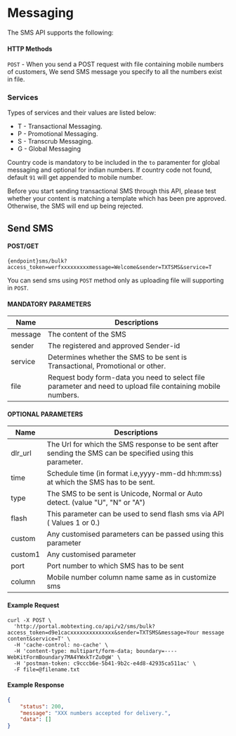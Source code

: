 # Messaging

The SMS API supports the following:

#### HTTP Methods 

`POST` - When you send a POST request with file containing mobile numbers of customers, We send SMS message you specify to all the numbers exist in file.

### Services

Types of services and their values are listed below:

* T - Transactional Messaging.
* P - Promotional Messaging.
* S - Transcrub Messaging.
* G - Global Messaging

Country code is mandatory to be included in the `to` paramenter for global messaging and optional for indian numbers. If country code not found, default `91` will get appended to mobile number.

Before you start sending transactional SMS through this API, please test whether your content is matching a template which has been pre approved. Otherwise, the SMS will end up being rejected.

## Send SMS

#### POST/GET

```
{endpoint}sms/bulk?access_token=werfxxxxxxxxxmessage=Welcome&sender=TXTSMS&service=T
```

You can send sms using `POST`  method only as uploading file will supporting in 
`POST`.


####  MANDATORY PARAMETERS

| Name     | Descriptions |
|----------|--------------|
| message | The content of the SMS |
| sender | The registered and approved Sender-id |
| service | Determines whether the SMS to be sent is Transactional, Promotional or other. |
| file | Request body form-data you need to select file parameter and need to upload file containing mobile numbers. |


####  OPTIONAL PARAMETERS


| Name     | Descriptions |
|----------|--------------|
| dlr_url | The Url for which the SMS response to be sent after sending the SMS can be specified using this parameter. |
| time |  Schedule time (in format i.e,yyyy-mm-dd hh:mm:ss) at which the SMS has to be sent. |
| type | The SMS to be sent is Unicode, Normal or Auto detect. (value "U", "N" or "A") |
| flash | This parameter can be used to send flash sms via API ( Values 1 or 0.) |
| custom | Any customised parameters can be passed  using this parameter |
| custom1 | Any customised parameter |
| port | Port number to which SMS has to be sent |
| column | Mobile number column name same as in customize sms |

#### Example Request

```
curl -X POST \
  'http://portal.mobtexting.co/api/v2/sms/bulk?access_token=d9e1cacxxxxxxxxxxxxxx&sender=TXTSMS&message=Your message content&service=T' \
  -H 'cache-control: no-cache' \
  -H 'content-type: multipart/form-data; boundary=----WebKitFormBoundary7MA4YWxkTrZu0gW' \
  -H 'postman-token: c9cccb6e-5b41-9b2c-e4d8-42935ca511ac' \
  -F file=@filename.txt
```

#### Example Response

```json
{
    "status": 200,
    "message": "XXX numbers accepted for delivery.",
    "data": []
}
```